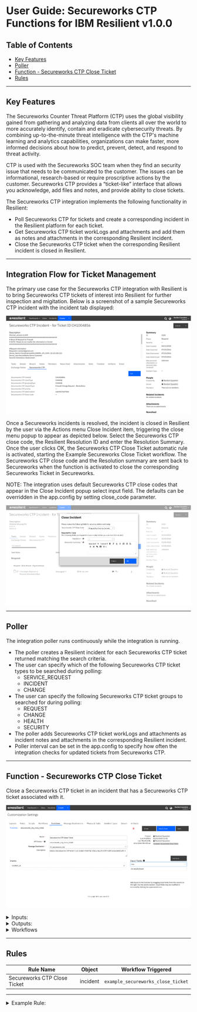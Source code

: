 <!--
  This User README.md is generated by running:
  "resilient-sdk docgen -p fn_secureworks_ctp --user-guide"

  It is best edited using a Text Editor with a Markdown Previewer. VS Code
  is a good example. Checkout https://guides.github.com/features/mastering-markdown/
  for tips on writing with Markdown

  If you make manual edits and run docgen again, a .bak file will be created

  Store any screenshots in the "doc/screenshots" directory and reference them like:
  ![screenshot: screenshot_1](./screenshots/screenshot_1.png)
-->

# **User Guide:** Secureworks CTP Functions for IBM Resilient v1.0.0

## Table of Contents
- [Key Features](#key-features)
- [Poller](#poller)
- [Function - Secureworks CTP Close Ticket](#function---secureworks-ctp-close-ticket)
- [Rules](#rules)

---

## Key Features
<!--
  List the Key Features of the Integration
-->
<p>
The Secureworks Counter Threat Platform (CTP) uses the global visibility gained from gathering and analyzing data from clients all over the world to more accurately identify, contain and eradicate cybersecurity threats. By combining up-to-the-minute threat intelligence with the CTP's machine learning and analytics capabilities, organizations can make faster, more informed decisions about how to predict, prevent, detect, and respond to threat activity.
<p>
CTP is used with the Secureworks SOC team when they find an security issue that needs to be communicated to the customer. The issues can be informational, research-based or require proscriptive actions by the customer. Secureworks CTP provides a “ticket-like” interface that allows you acknowledge, add files and notes, and provide ability to close tickets.   
<p>
The Secureworks CTP integration implements the following functionality in Resilient:

* Poll Secureworks CTP for tickets and create a corresponding incident in the Resilient platform for each ticket.
* Get Secureworks CTP ticket workLogs and attachments and add them as notes and attachments in the corresponding Resilient incident.
* Close the Secureworks CTP ticket when the corresponding Resilient incident is closed in Resilient.
---
## Integration Flow for Ticket Management

<p>
The primary use case for the Secureworks CTP integration with Resilient is to
bring Secureworks CTP tickets of interest into Resilient for further inspection and migitation. Below is a screenshot of a sample Secureworks CTP incident 
with the incident tab displayed:

![screenshot: swcx_close_ticket_incident](./screenshots/scwx_incident.png)

<p> 
Once a Secureworks incidents is resolved, the incident is closed in Resilient by the user via the Actions menu Close Incident item, triggering the close menu popup to appear as depicted below.  Select the Secureworks CTP close code, the Resilient Resolution ID and enter the Resolution Summary.  Once the user clicks OK, the Secureworks CTP Close Ticket automatic rule is activated, starting the Example Secureworks Close Ticket workflow.  The Secureworks CTP close code and the Resolution summary are sent back to Secureworks when the function is activated to close the corresponding Secureworks Ticket in Secureworks. 

<p>
NOTE: The integration uses default Secureworks CTP close codes that appear in the Close Incident popup select input field.  The defaults can be overridden in the app.config by setting close_code parameter.

![screenshot: swcx_close_ticket_popup](./screenshots/scwx_close_ticket_popup.png)

<p>

---
## Poller
The integration poller runs continuously while the integration is running. 

* The poller creates a Resilient incident for each Secureworks CTP ticket returned matching the search criteria.
* The user can specify which of the following Secureworks CTP ticket types to be searched during polling:
  * SERVICE_REQUEST
  * INCIDENT
  * CHANGE
* The user can specify the following Secureworks CTP ticket groups to searched for during polling:
  * REQUEST
  * CHANGE
  * HEALTH
  * SECURITY
* The poller adds Secureworks CTP ticket workLogs and attachments as incident notes and attachments in the corresponding Resilient incident.
* Poller interval can be set in the app.config to specify how often the integration checks for updated tickets from Secureworks CTP. 

---

## Function - Secureworks CTP Close Ticket
Close a Secureworks CTP ticket in an incident that has a Secureworks CTP ticket associated with it.

 ![screenshot: fn-secureworks-ctp-close-ticket ](./screenshots/scwx_close_ticket_function.png)

<details><summary>Inputs:</summary>
<p>

| Name | Type | Required | Example | Tooltip |
| ---- | :--: | :------: | ------- | ------- |
| `incident_id` | `number` | Yes | `-` | - |

</p>
</details>

<details><summary>Outputs:</summary>
<p>

```python
results = {'version': '1.0', 
           'success': True, 
           'reason': None, 
           'content': {'code': 'SUCCESS', 
                       'ticketID': 'IN32088613'}, 
           'raw': '{"code": "SUCCESS", "ticketID": "IN32088613"}', 
           'inputs': {'incident_id': 2097}, 
           'metrics': {'version': '1.0', 'package': 
                       'fn-secureworks-ctp', 
                       'package_version': '1.0.0', 
                       'host': 'my-laptop', 
                       'execution_time_ms': 92160, 
                       'timestamp': '2020-04-14 13:53:29'
                       }
}
```

</p>
</details>

<details><summary>Workflows</summary>

The example Secureworks Close Ticket workflow calls the Close Ticket function that closes the associated Secureworks CTP ticket in Secureworks.  

![screenshot: swcx_close_ticket_workflow](./screenshots/scwx_close_ticket_workflow.png)

  <details><summary>Example Pre-Process Script:</summary>
  <p>

  ```python
  inputs.incident_id = incident.id
  ```

  </p>
  </details>

  <details><summary>Example Post-Process Script:</summary>
  <p>

  ```python
  if results.success:
  noteText = u'Secureworks ticket {0} closed.'.format(results.content['ticketID'])
elif:
  noteText = u'ERROR: unable to close Secureworks CTP ticket {0}.'.format(results.content['ticketID']) 

incident.addNote(noteText)
  ```

  </p>
  </details>

</details>

---




## Rules
| Rule Name | Object | Workflow Triggered |
| --------- | ------ | ------------------ |
| Secureworks CTP Close Ticket | incident | `example_secureworks_close_ticket` |

---

<details><summary>Example Rule:</summary>

<p>
The example Secureworks CTP Close Ticket rule is an automatic rule which is activated when an incident is closed that has a Secureworks CTP ticket id associated with it via the scwx_ctp_ticket_id custom incident field.  The rule will automatically initiate the example Close Secureworks Ticket workflow under these conditions as shown in the screenshot:

![screenshot: scwx_close_ticket_rule](./screenshots/scwx_close_ticket_rule.png)

</p>
</details>

<!--
## Inform Resilient Users
  Use this section to optionally provide additional information so that Resilient playbook 
  designer can get the maximum benefit of your integration.
-->